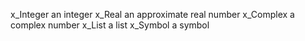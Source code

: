 
x_Integer	an integer
x_Real	an approximate real number
x_Complex	a complex number
x_List	a list
x_Symbol	a symbol

